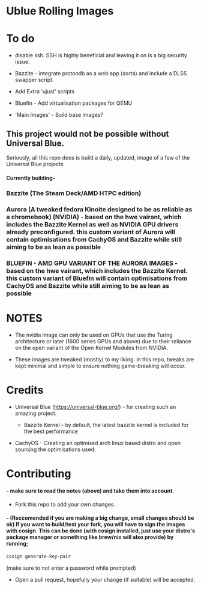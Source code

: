 # Ublue Rolling Images

# To do 

- disable ssh. SSH is highly beneficial and leaving it on is a big security issue.

- Bazzite - integrate protondb as a web app (sorta) and include a DLSS swapper script. 

- Add Extra 'ujust' scripts

- Bluefin - Add virtualisation packages for QEMU

- 'Main Images' - Build base images?

## This project would not be possible without Universal Blue. 
Seriously, all this repo does is build a daily, updated, image of a few of the Universal Blue projects.

#### Currently building- 

### Bazzite (The Steam Deck/AMD HTPC edition) 
### Aurora (A tweaked fedora Kinoite designed to be as reliable as a chromebook) (NVIDIA) - based on the hwe vairant, which includes the Bazzite Kernel as well as NVIDIA GPU drivers already preconfigured. this custom variant of Aurora will contain optimisations from CachyOS and Bazzite while still aiming to be as lean as possible

### BLUEFIN - AMD GPU VARIANT OF THE AURORA IMAGES -  based on the hwe vairant, which includes the Bazzite Kernel. this custom variant of Bluefin will contain optimisations from CachyOS and Bazzite while still aiming to be as lean as possible


# NOTES 

- The nvidia image can only be used on GPUs that use the Turing architecture or later (1600 series GPUs and above) due to their reliance on the open variant of the Open Kernel Modules from NVIDIA.


- These images are tweaked (mostly) to my liking. in this repo, tweaks are kept minimal and simple to ensure nothing game-breaking will occur.

# Credits

- Universal Blue (https://universal-blue.org/) - for creating such an amazing project.
  - Bazzite Kernel - by default, the latest bazzite kernel is included for the best performance

- CachyOS - Creating an optimised arch linux based distro and open sourcing the optimisations used.

# Contributing 
#### - make sure to read the notes (above) and take them into account.
- Fork this repo to add your own changes.
#### - (Reccomended if you are making a big change, small changes should be ok) If you want to build/test your fork, you will have to sign the images with cosign. This can be done (with cosign installed, just use your distro's package manager or something like brew/nix will also provide) by running;

```bash
cosign generate-key-pair
```
(make sure to not enter a password while prompted)

- Open a pull request, hopefully your change (if suitable) will be accepted.
